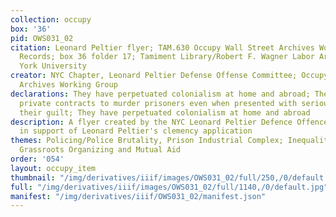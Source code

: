 ```yaml
---
collection: occupy
box: '36'
pid: OWS031_02
citation: Leonard Peltier flyer; TAM.630 Occupy Wall Street Archives Working Group
  Records; box 36 folder 17; Tamiment Library/Robert F. Wagner Labor Archives, New
  York University
creator: NYC Chapter, Leonard Peltier Defense Offense Committee; Occupy Wall Street
  Archives Working Group
declarations: They have perpetuated colonialism at home and abroad; They have accepted
  private contracts to murder prisoners even when presented with serious doubts about
  their guilt; They have perpetuated colonialism at home and abroad
description: A flyer created by the NYC Leonard Peltier Defence Offence Committee
  in support of Leonard Peltier's clemency application
themes: Policing/Police Brutality, Prison Industrial Complex; Inequality and Discriminiation;
  Grassroots Organizing and Mutual Aid
order: '054'
layout: occupy_item
thumbnail: "/img/derivatives/iiif/images/OWS031_02/full/250,/0/default.jpg"
full: "/img/derivatives/iiif/images/OWS031_02/full/1140,/0/default.jpg"
manifest: "/img/derivatives/iiif/OWS031_02/manifest.json"
---
```

